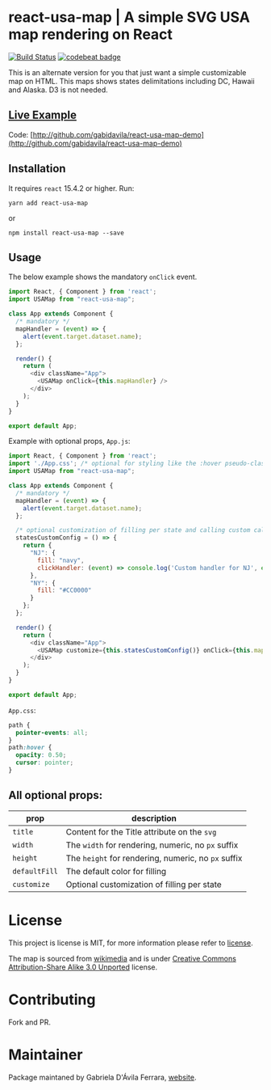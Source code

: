 # react-usa-map | A simple SVG USA map rendering on React

[![Build Status](https://travis-ci.org/gabidavila/react-usa-map.svg?branch=master)](https://travis-ci.org/gabidavila/react-usa-map) [![codebeat badge](https://codebeat.co/badges/edd62a75-c313-47c7-b239-d1d1848d3621)](https://codebeat.co/projects/github-com-gabidavila-react-usa-map-master)

This is an alternate version for you that just want a simple customizable map on HTML. This maps shows states delimitations including DC, Hawaii and Alaska. D3 is not needed.

## [Live Example](http://react-usa-map-demo.herokuapp.com)
Code: [http://github.com/gabidavila/react-usa-map-demo](http://github.com/gabidavila/react-usa-map-demo)

## Installation

It requires `react` 15.4.2 or higher. Run:

`yarn add react-usa-map`

or

`npm install react-usa-map --save`

## Usage

The below example shows the mandatory `onClick` event.

```javascript
import React, { Component } from 'react';
import USAMap from "react-usa-map";

class App extends Component {
  /* mandatory */
  mapHandler = (event) => {
    alert(event.target.dataset.name);
  };

  render() {
    return (
      <div className="App">
        <USAMap onClick={this.mapHandler} />
      </div>
    );
  }
}

export default App;
```

Example with optional props, `App.js`:

```javascript
import React, { Component } from 'react';
import './App.css'; /* optional for styling like the :hover pseudo-class */
import USAMap from "react-usa-map";

class App extends Component {
  /* mandatory */
  mapHandler = (event) => {
    alert(event.target.dataset.name);
  };

  /* optional customization of filling per state and calling custom callbacks per state */
  statesCustomConfig = () => {
    return {
      "NJ": {
        fill: "navy",
        clickHandler: (event) => console.log('Custom handler for NJ', event.target.dataset)
      },
      "NY": {
        fill: "#CC0000"
      }
    };
  };

  render() {
    return (
      <div className="App">
        <USAMap customize={this.statesCustomConfig()} onClick={this.mapHandler} />
      </div>
    );
  }
}

export default App;
```

`App.css`:

```css
path {
  pointer-events: all;
}
path:hover {
  opacity: 0.50;
  cursor: pointer;
}
```

## All optional props:

|prop|description|
|----|-----------|
|`title`| Content for the Title attribute on the `svg`|
|`width`| The `width` for rendering, numeric, no `px` suffix|
|`height`| The `height` for rendering, numeric, no `px` suffix|
|`defaultFill`| The default color for filling|
|`customize`| Optional customization of filling per state |

# License

This project is license is MIT, for more information please refer to [license](LICENSE.md).

The map is sourced from [wikimedia](https://commons.wikimedia.org/wiki/File:Blank_US_Map_(states_only).svg) and is under [Creative Commons Attribution-Share Alike 3.0 Unported](https://spdx.org/licenses/CC-BY-SA-3.0.html) license.

# Contributing

Fork and PR.

# Maintainer

Package maintaned by Gabriela D'Ávila Ferrara, [website](http://gabriela.io).
